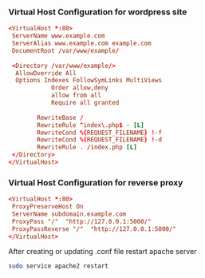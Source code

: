 ### Virtual Host Configuration for wordpress site
```conf
<VirtualHost *:80>  
 ServerName www.example.com  
 ServerAlias www.example.com example.com  
 DocumentRoot /var/www/example/  
  
 <Directory /var/www/example/>  
  AllowOverride All  
  Options Indexes FollowSymLinks MultiViews  
            Order allow,deny  
            allow from all  
            Require all granted  
  
        RewriteBase /  
        RewriteRule ^index\.php$ - [L]  
        RewriteCond %{REQUEST_FILENAME} !-f  
        RewriteCond %{REQUEST_FILENAME} !-d  
        RewriteRule . /index.php [L]  
 </Directory>  
</VirtualHost>
```

### Virtual Host Configuration for reverse proxy
```conf
<VirtualHost *:80>
 ProxyPreserveHost On
 ServerName subdomain.example.com
 ProxyPass "/"  "http://127.0.0.1:5000/"
 ProxyPassReverse "/"  "http://127.0.0.1:5000/"
</VirtualHost>
```
After creating or updating .conf file restart apache server

```sh
sudo service apache2 restart
```
